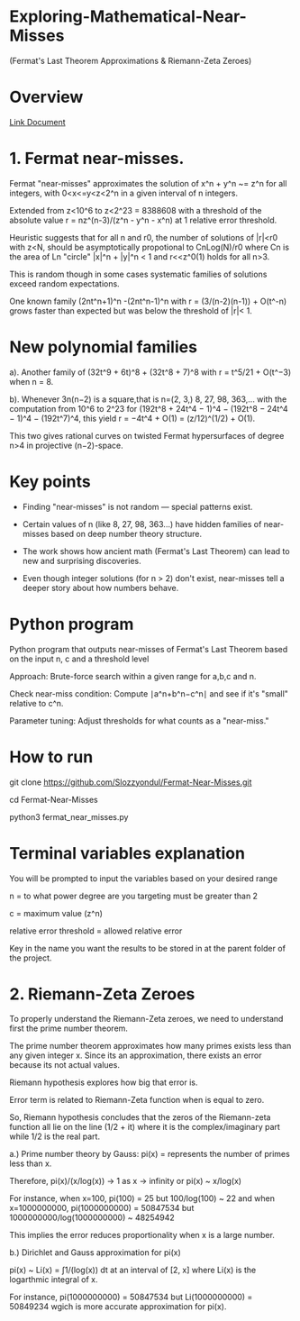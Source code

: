 # Exploring-Mathematical-Near-Misses
(Fermat's Last Theorem Approximations &amp; Riemann-Zeta Zeroes)


# Overview 

[Link Document](https://people.math.harvard.edu/~elkies/ferm.html)

# 1. Fermat near-misses.

Fermat "near-misses" approximates the solution of x^n + y^n ~= z^n for all integers, with 0<x<=y<z<2^n in a given interval of n integers.

Extended from z<10^6 to z<2^23 = 8388608 with a threshold of the absolute value r = nz^(n-3)/(z^n - y^n - x^n) at 1 relative error threshold.

Heuristic suggests that for all n and r0, the number of solutions of |r|<r0 with z<N, should be asymptotically propotional to CnLog(N)/r0 where Cn is the area of Ln "circle" |x|^n + |y|^n < 1 and r<<z^0(1) holds for all n>3.

This is random though in some cases systematic families of solutions exceed random expectations.

One known family (2nt^n+1)^n -(2nt^n-1)^n with r = (3/(n-2)(n-1)) + O(t^-n) grows faster than expected but was below the threshold of |r|< 1.

# New polynomial families
a). Another family of (32t^9 + 6t)^8 + (32t^8 + 7)^8 with r = t^5/21 + O(t^−3) when n = 8. 

b). Whenever 3n(n−2) is a square,that is n=(2, 3,) 8, 27, 98, 363,... with the computation from 10^6 to 2^23 for (192t^8 + 24t^4 − 1)^4 − (192t^8 − 24t^4 − 1)^4 − (192t^7)^4, this yield r = −4t^4 + O(1) = (z/12)^(1/2) + O(1). 

This two gives rational curves on twisted Fermat hypersurfaces of degree n>4 in projective (n−2)-space.

# Key points 
- Finding "near-misses" is not random — special patterns exist.

- Certain values of n (like 8, 27, 98, 363...) have hidden families of near-misses based on deep number theory structure.

- The work shows how ancient math (Fermat's Last Theorem) can lead to new and surprising discoveries.

- Even though integer solutions (for n > 2) don't exist, near-misses tell a deeper story about how numbers behave.

# Python program 
Python program that outputs near-misses of Fermat's Last Theorem based on the input n, c and a threshold level

Approach:
Brute-force search within a given range for a,b,c and n.

Check near-miss condition: Compute ∣a^n+b^n−c^n∣ and see if it's "small" relative to c^n.

Parameter tuning: Adjust thresholds for what counts as a "near-miss."

# How to run 
git clone https://github.com/Slozzyondul/Fermat-Near-Misses.git

cd Fermat-Near-Misses

python3 fermat_near_misses.py

# Terminal variables explanation
You will be prompted to input the variables based on your desired range 

n = to what power degree are you targeting must be greater than 2

c = maximum value (z^n)

relative error threshold = allowed relative error

Key in the name you want the results to be stored in at the parent folder of the project.



# 2. Riemann-Zeta Zeroes

To properly understand the Riemann-Zeta zeroes, we need to understand first the prime number theorem.

The prime number theorem approximates how many primes exists less than any given integer x. Since its an approximation, there exists an error because its not actual values.

Riemann hypothesis explores how big that error is.

Error term is related to Riemann-Zeta function when is equal to zero.

So, Riemann hypothesis concludes that the zeros of the Riemann-zeta function all lie on the line (1/2 + it) where it is the complex/imaginary part while 1/2 is the real part.

a.) Prime number theory by Gauss: pi(x) = represents the number of primes less than x.

Therefore, pi(x)/(x/log(x)) -> 1 as x -> infinity or pi(x) ~ x/log(x)

For instance, when x=100, pi(100) = 25 but 100/log(100) ~ 22 and when x=1000000000, pi(1000000000) = 50847534 but 1000000000/log(1000000000) ~ 48254942

This implies the error reduces proportionality when x is a large number.

b.) Dirichlet and Gauss approximation for pi(x) 

pi(x) ~ Li(x) =  ∫1/(log(x)) dt  at an interval of [2, x] where Li(x) is the logarthmic integral of x.

For instance, pi(1000000000) = 50847534 but Li(1000000000) = 50849234 wgich is more accurate approximation for pi(x).


